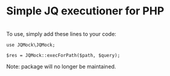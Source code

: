 # Simple JQ executioner for PHP
<br>
To use, simply add these lines to your code:<br>

```
use JQMock\JQMock;

$res = JQMock::execForPath($path, $query);
```
Note: package will no longer be maintained.
